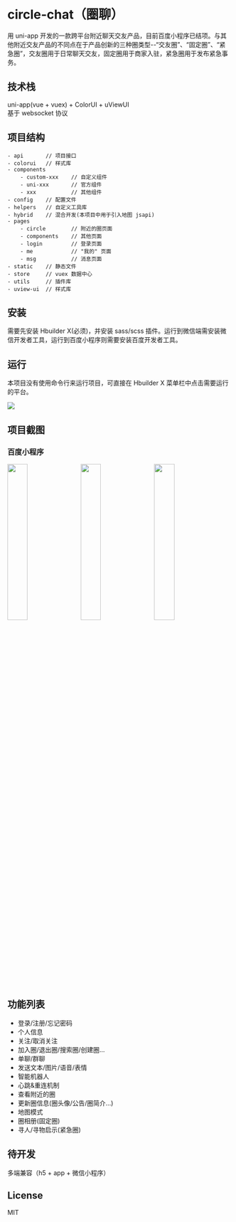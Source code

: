 # circle-chat（圈聊）

用 uni-app 开发的一款跨平台附近聊天交友产品，目前百度小程序已结项。与其他附近交友产品的不同点在于产品创新的三种圈类型--“交友圈”、“固定圈”、“紧急圈”，交友圈用于日常聊天交友，固定圈用于商家入驻，紧急圈用于发布紧急事务。

## 技术栈

uni-app(vue + vuex) + ColorUI + uViewUI  
基于 websocket 协议

## 项目结构

```
- api		// 项目接口
- colorui	// 样式库
- components
    - custom-xxx	// 自定义组件
    - uni-xxx		// 官方组件
    - xxx			// 其他组件
- config	// 配置文件
- helpers	// 自定义工具库
- hybrid	// 混合开发(本项目中用于引入地图 jsapi)
- pages
    - circle		// 附近的圈页面
    - components	// 其他页面
    - login			// 登录页面
    - me			// "我的" 页面
    - msg			// 消息页面
- static	// 静态文件
- store		// vuex 数据中心
- utils		// 插件库
- uview-ui	// 样式库
```

## 安装

需要先安装 Hbuilder X(必须)，并安装 sass/scss 插件。运行到微信端需安装微信开发者工具，运行到百度小程序则需要安装百度开发者工具。

## 运行

本项目没有使用命令行来运行项目，可直接在 Hbuilder X 菜单栏中点击需要运行的平台。

![](https://p3-juejin.byteimg.com/tos-cn-i-k3u1fbpfcp/bc6c2e1b30144d31881b6bac95c5eff6~tplv-k3u1fbpfcp-watermark.image)

## 项目截图

### 百度小程序

<img src="https://p6-juejin.byteimg.com/tos-cn-i-k3u1fbpfcp/1baa2776535e46a8b54c2e81d7d17cd0~tplv-k3u1fbpfcp-watermark.image" width="30%" style="margin-right: 10px"/>

<img src="https://p1-juejin.byteimg.com/tos-cn-i-k3u1fbpfcp/3fc725f59e8e4250b71cad491517e2e8~tplv-k3u1fbpfcp-watermark.image" width="30%" style="margin-right: 10px"/>

<img src="https://p3-juejin.byteimg.com/tos-cn-i-k3u1fbpfcp/f47d31fb3d21426085289885162e1ec4~tplv-k3u1fbpfcp-watermark.image" width="30%" style="margin-right: 10px"/>

## 功能列表

- 登录/注册/忘记密码
- 个人信息
- 关注/取消关注
- 加入圈/退出圈/搜索圈/创建圈...
- 单聊/群聊
- 发送文本/图片/语音/表情
- 智能机器人
- 心跳&重连机制
- 查看附近的圈
- 更新圈信息(圈头像/公告/圈简介...)
- 地图模式
- 圈相册(固定圈)
- 寻人/寻物启示(紧急圈)

## 待开发

多端兼容（h5 + app + 微信小程序）

## License

MIT
